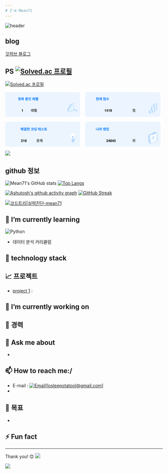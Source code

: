 ```yaml
---
# I'm Mean71
---
```

![header](https://capsule-render.vercel.app/api?type=waving&color=timeGradient&text=Welcome%20to%20Mean71's%20GitHub%20👋&animation=twinkling&fontSize=50&fontAlignY=40&fontAlign=50&height=250)
## blog
[깃허브 블로그](https://mean71.github.io)

## PS [![Solved.ac 프로필](http://mazassumnida.wtf/api/mini/generate_badge?boj=mean)](https://solved.ac/mean)
[![Solved.ac 프로필](http://mazassumnida.wtf/api/v2/generate_badge?boj=mean)](https://solved.ac/mean)
![Programmers Badge](https://raw.githubusercontent.com/mean71/Programmers_Badge_Generator/main/result/result.svg)
![](https://leetcard.jacoblin.cool/mean71?ext=contest)

## github 정보
![Mean71's GitHub stats](https://github-readme-stats.vercel.app/api?username=Mean71&theme=merko&show_icons=true)
[![Top Langs](https://github-readme-stats.vercel.app/api/top-langs/?username=mean71&langs_count=20)](https://github.com/anuraghazra/github-readme-stats)

[![Ashutosh's github activity graph](https://github-readme-activity-graph.vercel.app/graph?username=mean71&theme=gotham)](https://github.com/ashutosh00710/github-readme-activity-graph)
[![GitHub Streak](https://streak-stats.demolab.com/?user=mean71&theme=ocean-gradient)](https://git.io/streak-stats)

[![코드트리|실력진단-mean71](https://banner.codetree.ai/v1/banner/mean71)](https://www.codetree.ai/profiles/mean71)


## 🌱 I’m currently learning
![Python](https://img.shields.io/badge/Python-3776AB?style=flat&logo=python&logoColor=white)
- 데이터 분석 커리큘럼

## 🔧 technology stack

## 📈 프로젝트
- [project 1](link) : 

## 🔭 I’m currently working on

## 💼 경력

## 💬 Ask me about
- 
 
## 📫 How to reach me:/
- E-mail : [![Email](https://img.shields.io/badge/Email-Contact%20Me-blue?style=flat&logo=gmail)](mailto:losleepotatool@gmail.com)[losleepotatool@gmail.com]
- 

## 🎯 목표
- 

## ⚡ Fun fact


---
Thank you! 😊
<a href="https://hits.seeyoufarm.com"><img src="https://hits.seeyoufarm.com/api/count/incr/badge.svg?url=https%3A%2F%2Fgithub.com%2F평균71&count_bg=%2355C600&title_bg=%23000000&icon=github.svg&icon_color=%23FFFFFF&title=새로고침&edge_flat=false"/></a>

![](./profile-3d-contrib/profile-night-rainbow.svg)

